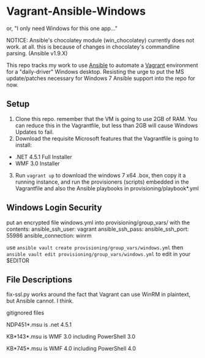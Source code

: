 Vagrant-Ansible-Windows
=======================
or, "I only need Windows for this one app..."

NOTICE: Ansible's chocolatey module (win_chocolatey) currently does not
work. at all. this is because of changes in chocolatey's commandline
parsing. (Ansible v1.9.X)

This repo tracks my work to use [Ansible](http://www.ansible.com) to
automate a [Vagrant](http://www.vagrantup.com) environment for a
"daily-driver" Windows desktop. Resisting the urge to put the MS
update/patches necessary for Windows 7 Ansible support into the repo
for now.

Setup
-----

1. Clone this repo. remember that the VM is going to use 2GB of RAM. You
   can reduce this in the Vagrantfile, but less than 2GB will cause
Windows Updates to fail.
2. Download the requisite Microsoft features that the Vagrantfile is
   going to install:

  * .NET 4.5.1 Full Installer
  * WMF 3.0 Installer

3. Run `vagrant up` to download the windows 7 x64 .box, then copy it a
   running instance, and run the provisioners (scripts) embedded in the
Vagrantfile and also the Ansible playbooks in provisioning/playbook*.yml

Windows Login Security
----------------------

put an encrypted file windows.yml into provisioning/group_vars/ with the contents:
  ansible_ssh_user: vagrant
  ansible_ssh_pass: <password>
  ansible_ssh_port: 55986
  ansible_connection: winrm

use `ansible vault create provisioning/group_vars/windows.yml`
then `ansible vault edit provisioning/group_vars/windows.yml` to edit in
your $EDITOR

File Descriptions
-----------------
fix-ssl.py works around the fact that Vagrant can use WinRM in
plaintext, but Ansible cannot. I think.

gitignored files

NDP451\*.msu is .net 4.5.1

KB\*143\*.msu is WMF 3.0 including PowerShell 3.0

KB\*745\*.msu is WMF 4.0 including PowerShell 4.0
